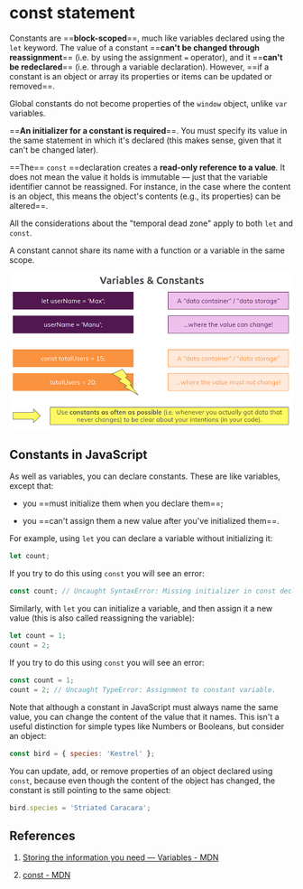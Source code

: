 # const statement

Constants are ==**block-scoped**==, much like variables declared using the `let` keyword. The value of a constant ==**can't be changed through reassignment**== (i.e. by using the assignment `=` operator), and it ==**can't be redeclared**== (i.e. through a variable declaration). However, ==if a constant is an object or array its properties or items can be updated or removed==.

Global constants do not become properties of the `window` object, unlike `var` variables.

==**An initializer for a constant is required**==. You must specify its value in the same statement in which it's declared (this makes sense, given that it can't be changed later).

==The== `const` ==declaration creates a **read-only reference to a value**. It does not mean the value it holds is immutable — just that the variable identifier cannot be reassigned. For instance, in the case where the content is an object, this means the object's contents (e.g., its properties) can be altered==.

All the considerations about the "temporal dead zone" apply to both `let` and `const`.

A constant cannot share its name with a function or a variable in the same scope.

![const_vs_let](../../img/const_vs_let.jpg)

## Constants in JavaScript

As well as variables, you can declare constants. These are like variables, except that:

- you ==must initialize them when you declare them==;

- you ==can't assign them a new value after you've initialized them==.

For example, using `let` you can declare a variable without initializing it:

```js
let count;
```

If you try to do this using `const` you will see an error:

```js
const count; // Uncaught SyntaxError: Missing initializer in const declaration
```

Similarly, with `let` you can initialize a variable, and then assign it a new value (this is also called reassigning the variable):

```js
let count = 1;
count = 2;
```

If you try to do this using `const` you will see an error:

```js
const count = 1;
count = 2; // Uncaught TypeError: Assignment to constant variable.
```

Note that although a constant in JavaScript must always name the same value, you can change the content of the value that it names. This isn't a useful distinction for simple types like Numbers or Booleans, but consider an object:

```js
const bird = { species: 'Kestrel' };
```

You can update, add, or remove properties of an object declared using ```const```, because even though the content of the object has changed, the constant is still pointing to the same object:

```js
bird.species = 'Striated Caracara';
```

## References

1. [Storing the information you need — Variables - MDN](https://developer.mozilla.org/en-US/docs/Learn/JavaScript/First_steps/Variables)

2. [const - MDN](https://developer.mozilla.org/en-US/docs/Web/JavaScript/Reference/Statements/const)

   
